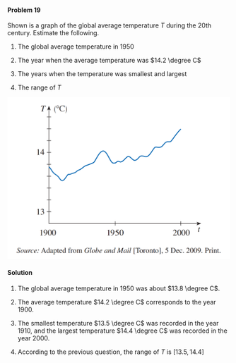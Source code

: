 <div class="alert alert-warning" role="alert">
<h4 class="alert-heading">Problem 19</h4>

Shown is a graph of the global average temperature $T$ during the 20th century. Estimate the following.

1. The global average temperature in 1950

2. The year when the average temperature was $14.2 \degree C$

3. The years when the temperature was smallest and largest

4. The range of $T$

</div>

![](_media/fig5.png ':size=60% :class=img-center')

<div class="alert alert-success" role="alert">
<h4 class="alert-heading">Solution</h4>

1. The global average temperature in 1950 was about $13.8 \degree C$.

2. The average temperature $14.2 \degree C$ corresponds to the year 1900.

3. The smallest temperature $13.5 \degree C$ was recorded in the year 1910, and the largest temperature $14.4 \degree C$ was recorded in the year 2000.

4. According to the previous question, the range of $T$ is $[13.5, 14.4]$

</div>
